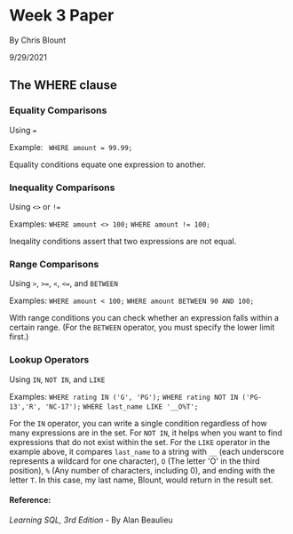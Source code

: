 # Week 3 Paper

By Chris Blount

9/29/2021

## The WHERE clause

### Equality Comparisons
Using `=`

Example: 
` WHERE amount = 99.99;`

Equality conditions equate one expression to another.

### Inequality Comparisons
Using `<>` or `!=`

Examples: 
`WHERE amount <> 100;`
`WHERE amount != 100;`

Ineqality conditions assert that two expressions are not equal.

### Range Comparisons
Using `>`, `>=`, `<`, `<=`, and `BETWEEN`

Examples: 
`WHERE amount < 100;` 
`WHERE amount BETWEEN 90 AND 100;`

With range conditions you can check whether an expression falls within a certain range.
(For the `BETWEEN` operator, you must specify the lower limit first.)

### Lookup Operators
Using `IN`, `NOT IN`, and `LIKE`

Examples: 
`WHERE rating IN ('G', 'PG');`
`WHERE rating NOT IN ('PG-13','R', 'NC-17');`
`WHERE last_name LIKE '__O%T';`

For the `IN` operator, you can write a single condition regardless of how many expressions are in the set.
For `NOT IN`, it helps when you want to find expressions that do not exist within the set.
For the `LIKE` operator in the example above, it compares `last_name` to a string with `__` (each underscore represents a wildcard for one character), `O` (The letter 'O' in the third position), `%` (Any number of characters, including 0), and ending with the letter `T`. In this case, my last name, Blount, would return in the result set.

#### Reference:
*Learning SQL, 3rd Edition* - By Alan Beaulieu